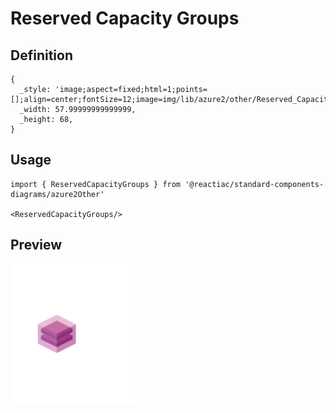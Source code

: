 # Reserved Capacity Groups

## Definition

```
{
  _style: 'image;aspect=fixed;html=1;points=[];align=center;fontSize=12;image=img/lib/azure2/other/Reserved_Capacity_Groups.svg;strokeColor=none;',
  _width: 57.99999999999999,
  _height: 68,
}
```

## Usage

```
import { ReservedCapacityGroups } from '@reactiac/standard-components-diagrams/azure2Other'

<ReservedCapacityGroups/>
```

## Preview

<img src="./reserved-capacity-groups.png" width="200"/>
